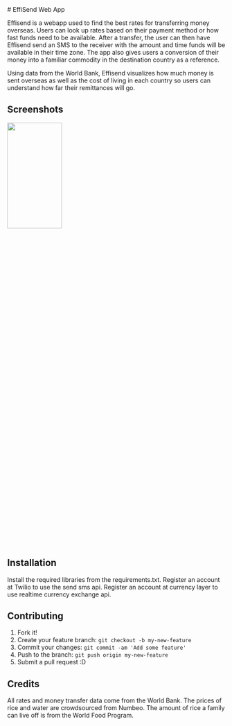 <snippet>
  <content>
# EffiSend Web App


Effisend is a webapp used to find the best rates for transferring money overseas. Users can look up rates based on their payment method or how fast funds need to be available. After a transfer, the user can then have Effisend send an SMS to the receiver with the amount and time funds will be available in their time zone. The app also gives users a conversion of their money into a familiar commodity in the destination country as a reference.

Using data from the World Bank, Effisend visualizes how much money is sent overseas as well as the cost of living in each country so users can understand how far their remittances will go.

## Screenshots

<img src="https://cloud.githubusercontent.com/assets/14094159/13935038/80ef5474-ef72-11e5-963c-f486afc707e6.png" height="25%" width="50%"> 

## Installation

Install the required libraries from the requirements.txt. 
Register an account at Twilio to use the send sms api.
Register an account at currency layer to use realtime currency exchange api.


## Contributing

1. Fork it!
2. Create your feature branch: `git checkout -b my-new-feature`
3. Commit your changes: `git commit -am 'Add some feature'`
4. Push to the branch: `git push origin my-new-feature`
5. Submit a pull request :D


## Credits

All rates and money transfer data come from the World Bank. The prices of rice and water are crowdsourced from Numbeo. The amount of rice a family can live off is from 
the World Food Program. 


</content>
</snippet>